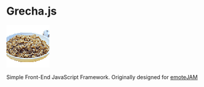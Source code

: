 # Grecha.js

![KashHard](KashHard.gif)

Simple Front-End JavaScript Framework. Originally designed for [emoteJAM](https://github.com/tsoding/emoteJAM)
